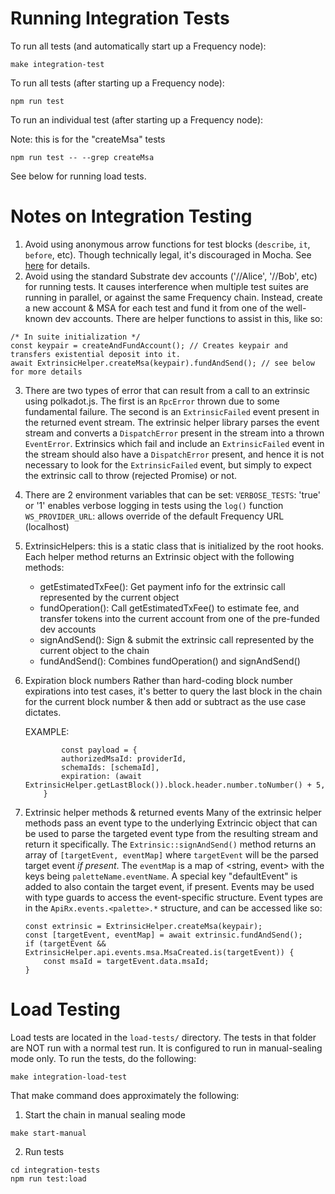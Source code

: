 Running Integration Tests
=========================

To run all tests (and automatically start up a Frequency node):

`make integration-test`

To run all tests (after starting up a Frequency node): 

`npm run test`

To run an individual test (after starting up a Frequency node):

Note: this is for the "createMsa" tests

`npm run test -- --grep createMsa`

See below for running load tests.

Notes on Integration Testing
============================

1. Avoid using anonymous arrow functions for test blocks (`describe`, `it`, `before`, etc).
Though technically legal, it's discouraged in Mocha. See [here](https://mochajs.org/#arrow-functions) for details.
2. Avoid using the standard Substrate dev accounts ('//Alice', '//Bob', etc) for running tests. It causes interference
when multiple test suites are running in parallel, or against the same Frequency chain. Instead, create a new account & MSA
for each test and fund it from one of the well-known dev accounts. There are helper functions to assist in this, like so:
```
/* In suite initialization */
const keypair = createAndFundAccount(); // Creates keypair and transfers existential deposit into it.
await ExtrinsicHelper.createMsa(keypair).fundAndSend(); // see below for more details
```
3. There are two types of error that can result from a call to an extrinsic using polkadot.js. The first is an `RpcError`
thrown due to some fundamental failure. The second is an `ExtrinsicFailed` event present in the returned event stream. The
extrinsic helper library parses the event stream and converts a `DispatchError` present in the stream into a thrown `EventError`.
Extrinsics which fail and include an `ExtrinsicFailed` event in the stream should also have a `DispatchError` present, and hence
it is not necessary to look for the `ExtrinsicFailed` event, but simply to expect the extrinsic call to throw (rejected Promise)
or not.
4. There are 2 environment variables that can be set:
    `VERBOSE_TESTS`: 'true' or '1' enables verbose logging in tests using the `log()` function
    `WS_PROVIDER_URL`: allows override of the default Frequency URL (localhost)
5. ExtrinsicHelpers: this is a static class that is initialized by the root hooks. Each helper method returns an Extrinsic object
with the following methods:
    - getEstimatedTxFee(): Get payment info for the extrinsic call represented by the current object
    - fundOperation(): Call getEstimatedTxFee() to estimate fee, and transfer tokens into the current account from one of the pre-funded dev accounts
    - signAndSend(): Sign & submit the extrinsic call represented by the current object to the chain
    - fundAndSend(): Combines fundOperation() and signAndSend()
6. Expiration block numbers
    Rather than hard-coding block number expirations into test cases, it's better to query the last block in the chain for the current
    block number & then add or subtract as the use case dictates.

    EXAMPLE:
    ```
            const payload = {
            authorizedMsaId: providerId,
            schemaIds: [schemaId],
            expiration: (await ExtrinsicHelper.getLastBlock()).block.header.number.toNumber() + 5,
        }
    ```
7. Extrinsic helper methods & returned events
Many of the extrinsic helper methods pass an event type to the underlying Extrincic object that can be used to parse the targeted event type
from the resulting stream and return it specifically. The `Extrinsic::signAndSend()` method returns an array of `[targetEvent, eventMap]` where
`targetEvent` will be the parsed target event *if present*. The `eventMap` is a map of <string, event> with the keys being `paletteName.eventName`.
A special key "defaultEvent" is added to also contain the target event, if present.
Events may be used with type guards to access the event-specific structure. Event types are in the `ApiRx.events.<palette>.*` structure, and can be
accessed like so:
    ```
    const extrinsic = ExtrinsicHelper.createMsa(keypair);
    const [targetEvent, eventMap] = await extrinsic.fundAndSend();
    if (targetEvent && ExtrinsicHelper.api.events.msa.MsaCreated.is(targetEvent)) {
        const msaId = targetEvent.data.msaId;
    }
    ```

Load Testing
==================
Load tests are located in the `load-tests/` directory.
The tests in that folder are NOT run with a normal test run.
It is configured to run in manual-sealing mode only. To run the tests, do the following:

```
make integration-load-test
```

That make command does approximately the following:

1. Start the chain in manual sealing mode
```
make start-manual
```

2. Run tests
```
cd integration-tests
npm run test:load
```
